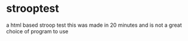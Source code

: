 # strooptest
a html based stroop test
this was made in 20 minutes and is not a great choice of program to use
